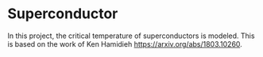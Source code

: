 # Superconductor

In this project, the critical temperature of superconductors is modeled. This is based on the work of Ken Hamidieh <https://arxiv.org/abs/1803.10260>.

